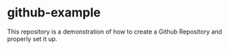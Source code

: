 # github-example
This repository is a demonstration of how to create a Github Repository and properly set it up.
